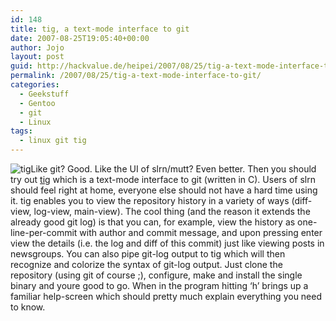 ```yaml
---
id: 148
title: tig, a text-mode interface to git
date: 2007-08-25T19:05:40+00:00
author: Jojo
layout: post
guid: http://hackvalue.de/heipei/2007/08/25/tig-a-text-mode-interface-to-git/
permalink: /2007/08/25/tig-a-text-mode-interface-to-git/
categories:
  - Geekstuff
  - Gentoo
  - git
  - Linux
tags:
  - linux git tig
---
```

<img src="/weblog/tig.jpg" alt="tig" class="alignleft" />Like git? Good. Like the UI of slrn/mutt? Even better. Then you should try out [tig](http://repo.or.cz/w/tig.git) which is a text-mode interface to git (written in C). Users of slrn should feel right at home, everyone else should not have a hard time using it. tig enables you to view the repository history in a variety of ways (diff-view, log-view, main-view). The cool thing (and the reason it extends the already good git log) is that you can, for example, view the history as one-line-per-commit with author and commit message, and upon pressing enter view the details (i.e. the log and diff of this commit) just like viewing posts in newsgroups. You can also pipe git-log output to tig which will then recognize and colorize the syntax of git-log output. Just clone the repository (using git of course ;), configure, make and install the single binary and youre good to go. When in the program hitting &#8216;h&#8217; brings up a familiar help-screen which should pretty much explain everything you need to know.